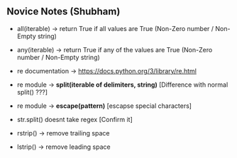 ## Novice Notes (Shubham)

* all(iterable) -> return True if all values are True (Non-Zero number / Non-Empty string)
* any(iterable) -> return True if any of the  values are True (Non-Zero number / Non-Empty string)

* re documentation -> https://docs.python.org/3/library/re.html
* re module -> __split(iterable of delimiters, string)__ [Difference with normal split() ???]
* re module -> __escape(pattern)__ [escapse special characters]
* str.split() doesnt take regex [Confirm it]
* rstrip() -> remove trailing space
* lstrip() -> remove leading space
